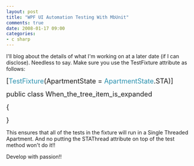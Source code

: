 ```yaml
---
layout: post
title: "WPF UI Automation Testing With MbUnit"
comments: true
date: 2008-01-17 09:00
categories:
- c sharp
---
```


I'll blog about the details of what I'm working on at a later date (if I can disclose). Needless to say. Make sure you use the TestFixture attribute as follows:<font size="4">

[</font><font color="#2b91af" size="4">TestFixture</font><font size="4">(ApartmentState = </font><font color="#2b91af" size="4">ApartmentState</font><font size="4">.STA)]</font>

<font size="4">public class When_the_tree_item_is_expanded</font>

<font size="4">{</font>

<font size="4">}</font>

This ensures that all of the tests in the fixture will run in a Single Threaded Apartment. And no putting the STAThread attribute on top of the test method won't do it!!

 

Develop with passion!!<font size="4"></font>




